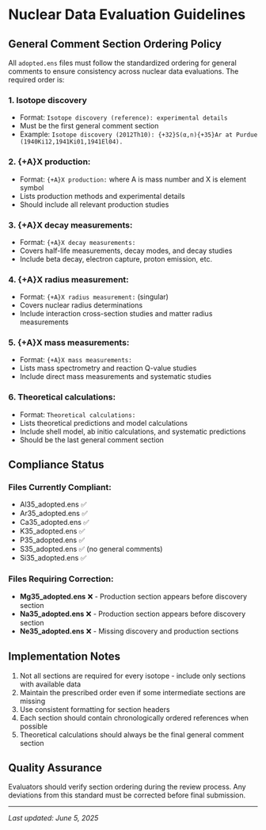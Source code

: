 # Nuclear Data Evaluation Guidelines

## General Comment Section Ordering Policy

All `adopted.ens` files must follow the standardized ordering for general comments to ensure consistency across nuclear data evaluations. The required order is:

### 1. Isotope discovery
- Format: `Isotope discovery (reference): experimental details`
- Must be the first general comment section
- Example: `Isotope discovery (2012Th10): {+32}S(α,n){+35}Ar at Purdue (1940Ki12,1941Ki01,1941El04).`

### 2. {+A}X production:
- Format: `{+A}X production:` where A is mass number and X is element symbol
- Lists production methods and experimental details
- Should include all relevant production studies

### 3. {+A}X decay measurements:
- Format: `{+A}X decay measurements:`
- Covers half-life measurements, decay modes, and decay studies
- Include beta decay, electron capture, proton emission, etc.

### 4. {+A}X radius measurement:
- Format: `{+A}X radius measurement:` (singular)
- Covers nuclear radius determinations
- Include interaction cross-section studies and matter radius measurements

### 5. {+A}X mass measurements:
- Format: `{+A}X mass measurements:`
- Lists mass spectrometry and reaction Q-value studies
- Include direct mass measurements and systematic studies

### 6. Theoretical calculations:
- Format: `Theoretical calculations:`
- Lists theoretical predictions and model calculations
- Include shell model, ab initio calculations, and systematic predictions
- Should be the last general comment section

## Compliance Status

### Files Currently Compliant:
- Al35_adopted.ens ✅
- Ar35_adopted.ens ✅ 
- Ca35_adopted.ens ✅
- K35_adopted.ens ✅
- P35_adopted.ens ✅
- S35_adopted.ens ✅ (no general comments)
- Si35_adopted.ens ✅

### Files Requiring Correction:
- **Mg35_adopted.ens** ❌ - Production section appears before discovery section
- **Na35_adopted.ens** ❌ - Production section appears before discovery section  
- **Ne35_adopted.ens** ❌ - Missing discovery and production sections

## Implementation Notes

1. Not all sections are required for every isotope - include only sections with available data
2. Maintain the prescribed order even if some intermediate sections are missing
3. Use consistent formatting for section headers
4. Each section should contain chronologically ordered references when possible
5. Theoretical calculations should always be the final general comment section

## Quality Assurance

Evaluators should verify section ordering during the review process. Any deviations from this standard must be corrected before final submission.

---
*Last updated: June 5, 2025*
